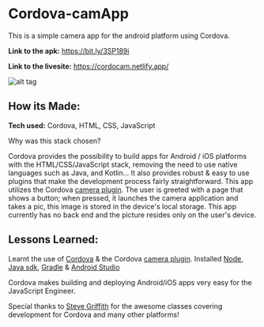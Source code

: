 # Cordova-camApp

This is a simple camera app for the android platform using Cordova.

**Link to the apk:** https://bit.ly/3SP189i

**Link to the livesite:** https://cordocam.netlify.app/

![alt tag](https://i.imgur.com/UONkcP6.jpg)

## How its Made:

**Tech used:** Cordova, HTML, CSS, JavaScript 

Why was this stack chosen?

Cordova provides the possibility to build apps for Android / iOS platforms with the HTML/CSS/JavaScript stack, removing the need to use native languages such as Java, and Kotlin... It also provides robust & easy to use plugins that make the development process fairly straightforward. This app utilizes the Cordova [camera plugin](https://cordova.apache.org/docs/en/11.x/reference/cordova-plugin-camera/index.html). The user is greeted with a page that shows a button; when pressed, it launches the camera application and takes a pic, this image is stored in the device's local storage.
This app currently has no back end and the picture resides only on the user's device.

## Lessons Learned:

Learnt the use of [Cordova](https://cordova.apache.org/) & the Cordova [camera plugin](https://cordova.apache.org/docs/en/11.x/reference/cordova-plugin-camera/index.html). Installed [Node](https://nodejs.org/), 
[Java sdk](https://www.oracle.com/java/technologies/downloads/#java11), 
[Gradle](https://gradle.org/) & [Android Studio](https://developer.android.com/studio?gclsrc=ds&gclsrc=ds) 

Cordova makes building and deploying Android/iOS apps very easy for the JavaScript Engineer.

Special thanks to [Steve Griffith](https://www.youtube.com/c/SteveGriffith-Prof3ssorSt3v3) for the awesome classes covering development for Cordova and many other platforms!
